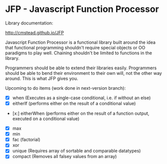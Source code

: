 JFP - Javascript Function Processor
===================================

Library documentation:

http://cmstead.github.io/JFP

Javascript Function Processor is a functional library built around the idea that functional
programming shouldn't require special objects or OO paradigms to play well. Chaining shouldn't
be limited to functions in the library.

Programmers should be able to extend their libraries easily. Programmers should be able
to bend their environment to their own will, not the other way around. This is what JFP gives you.

Upcoming to do items (work done in next-version branch):

- [x] when (Executes as a single-case conditional, i.e. if without an else)
- [x] eitherIf (performs either on the result of a conditional value)
- [x:] eitherWhen (performs either on the result of a function output, executed on a conditional value)
- [x] max
- [x] min
- [x] fac (factorial)
- [x] xor
- [x] unique (Requires array of sortable and comparable datatypes)
- [x] compact (Removes all falsey values from an array)
